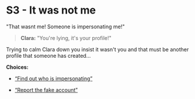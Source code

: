 # S3 - It was not me #
"That wasnt me! Someone is impersonating me!"
> **Clara:** "You're lying, it's your profile!"

Trying to calm Clara down you insist it wasn't you and that must be another profile that someone has created...

**Choices:**
- [“Find out who is impersonating”](section4A_split.md#denial)

- [“Report the fake account”](/Final%20Proyect/section4A_split.md)